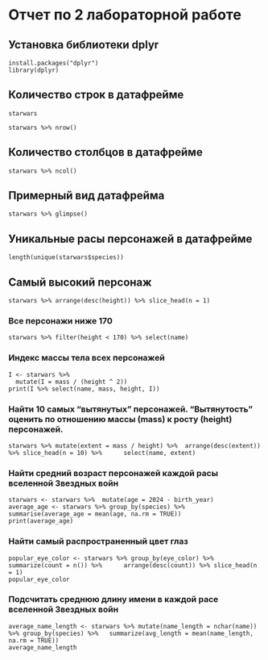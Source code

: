 # Отчет по 2 лабораторной работе

## Установка библиотеки dplyr

```{r}
install.packages("dplyr")
library(dplyr)
```

## Количество строк в датафрейме

```{r}
starwars

```
```{r}
starwars %>% nrow()
```
## Количество столбцов в датафрейме

```{r}
starwars %>% ncol()

```

## Примерный вид датафрейма

```{r}
starwars %>% glimpse()
```
## Уникальные расы персонажей в датафрейме

```{r}
length(unique(starwars$species))  

```
## Самый высокий персонаж

```{r}
starwars %>% arrange(desc(height)) %>% slice_head(n = 1)
```
### Все персонажи ниже 170


```{r}
starwars %>% filter(height < 170) %>% select(name)
```


### Индекс массы тела всех персонажей

```{r}
I <- starwars %>%
  mutate(I = mass / (height ^ 2))
print(I %>% select(name, mass, height, I))
```
### Найти 10 самых “вытянутых” персонажей. “Вытянутость” оценить по отношению массы (mass) к росту (height) персонажей.

```{r}
starwars %>% mutate(extent = mass / height) %>%  arrange(desc(extent)) %>% slice_head(n = 10) %>%      select(name, extent)
```
### Найти средний возраст персонажей каждой расы вселенной Звездных войн

```{r}
starwars <- starwars %>%  mutate(age = 2024 - birth_year)
average_age <- starwars %>% group_by(species) %>% summarise(average_age = mean(age, na.rm = TRUE))
print(average_age)
```

### Найти самый распространенный цвет глаз
```{r}
popular_eye_color <- starwars %>% group_by(eye_color) %>% summarize(count = n()) %>%      arrange(desc(count)) %>% slice_head(n = 1)                       
popular_eye_color
```
### Подсчитать среднюю длину имени в каждой расе вселенной Звездных войн

```{r}
average_name_length <- starwars %>% mutate(name_length = nchar(name)) %>% group_by(species) %>%   summarize(avg_length = mean(name_length, na.rm = TRUE))  
average_name_length
```

